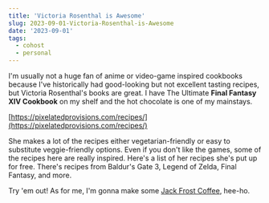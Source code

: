 ```yaml
---
title: 'Victoria Rosenthal is Awesome'
slug: 2023-09-01-Victoria-Rosenthal-is-Awesome
date: '2023-09-01'
tags:
  - cohost
  - personal
---
```


I'm usually not a huge fan of anime or video-game inspired cookbooks because I've historically had good-looking but not excellent tasting recipes, but Victoria Rosenthal's books are great. I have The Ultimate **Final Fantasy XIV Cookbook** on my shelf and the hot chocolate is one of my mainstays.

[https://pixelatedprovisions.com/recipes/](https://pixelatedprovisions.com/recipes/)

She makes a lot of the recipes either vegetarian-friendly or easy to substitute veggie-friendly options. Even if you don't like the games, some of the recipes here are really inspired. Here's a list of her recipes she's put up for free. There's recipes from Baldur's Gate 3, Legend of Zelda, Final Fantasy, and more.

Try 'em out! As for me, I'm gonna make some [Jack Frost Coffee](https://pixelatedprovisions.com/2021/12/01/smt-nocturne-jackfrost-coffee/), hee-ho.
